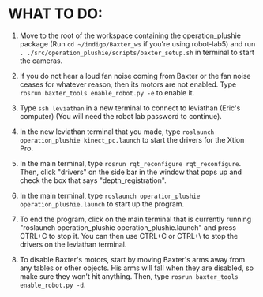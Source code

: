 WHAT TO DO:
=====
1. Move to the root of the workspace containing the operation_plushie package (Run ```cd ~/indigo/Baxter_ws``` if you're using robot-lab5) and run ```. ./src/operation_plushie/scripts/baxter_setup.sh``` in terminal to start the cameras.

2. If you do not hear a loud fan noise coming from Baxter or the fan noise ceases for whatever reason, then its motors are not enabled. Type ```rosrun baxter_tools enable_robot.py -e``` to enable it.

3. Type ```ssh leviathan``` in a new terminal to connect to leviathan (Eric's computer) (You will need the robot lab password to continue).

3. In the new leviathan terminal that you made, type ```roslaunch operation_plushie kinect_pc.launch``` to start the drivers for the Xtion Pro.

4. In the main terminal, type ```rosrun rqt_reconfigure rqt_reconfigure```. Then, click "drivers" on the side bar in the window that pops up and check the box that says "depth_registration".

5. In the main terminal, type ```roslaunch operation_plushie operation_plushie.launch``` to start up the program.

6. To end the program, click on the main terminal that is currently running "roslaunch operation_plushie operation_plushie.launch" and press CTRL+C to stop it. You can then use CTRL+C or CTRL+\ to stop the drivers on the leviathan terminal.

7. To disable Baxter's motors, start by moving Baxter's arms away from any tables or other objects. His arms will fall when they are disabled, so make sure they won't hit anything. Then, type ```rosrun baxter_tools enable_robot.py -d```.
